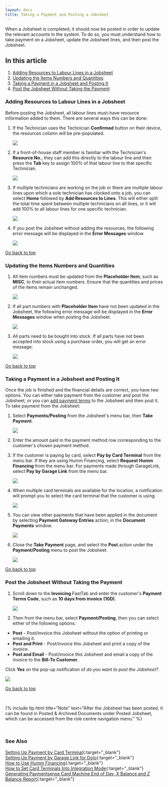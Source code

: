 ```yaml
---
layout: docs
title: Taking a Payment and Posting a Jobsheet
---
```


<a name="top"></a>

When a Jobsheet is completed, it should now be posted in order to update the relevant accounts in the system. To do so, you must understand how to take payment on a Jobsheet, update the Jobsheet lines, and then post the Jobsheet.

## In this article
1. [Adding Resources to Labour Lines in a Jobsheet](#adding-resources-to-labour-lines-in-a-jobsheet)
3. [Updating the Items Numbers and Quantities](#updating-the-items-numbers-and-quantities)
4. [Taking a Payment in a Jobsheet and Posting It](#taking-a-payment-in-a-jobsheet-and-posting-it)
5. [Post the Jobsheet Without Taking the Payment](#post-the-jobsheet-without-taking-the-payment)

### Adding Resources to Labour Lines in a Jobsheet
Before posting the Jobsheet, all labour lines must-have resource information added to them. There are several ways this can be done:
1. If the Technician uses the Technician **Confirmed** button on their device, the resources column will be pre-populated.

    ![](media/garagehive-jobsheet-adding-resources1.png)

2. If a front-of-house staff member is familiar with the Technician's **Resource No.**, they can add this directly to the labour line and then press the **Tab** key to assign 100% of that labour line to that specific Technician.

    ![](media/garagehive-jobsheet-adding-resources2.png)  

3. If multiple technicians are working on the job or there are multiple labour lines upon which a sole technician has clocked onto a job, you can select **Home** followed by **Add Resources to Lines**. This will either split the total time spent between multiple technicians on all lines, or it will add 100% to all labour lines for one specific technician. 

    ![](media/garagehive-jobsheet-adding-resources3.png)

4. If you post the Jobsheet without adding the resources, the following error message will be displayed in the **Error Messages** window.

    ![](media/garagehive-jobsheet-adding-resources4.png)


[Go back to top](#top)

### Updating the Items Numbers and Quantities
1. All item numbers must be updated from the **Placeholder Item**, such as **MISC**, to their actual item numbers. Ensure that the quantities and prices of the items remain unchanged.

   ![](media/garagehive-jobsheet-placeholder-item1.png)

2. If all part numbers with **Placeholder Item** have not been updated in the Jobsheet, the following error message will be displayed in the **Error Messages** window when posting the Jobsheet.

   ![](media/garagehive-jobsheet-placeholder-item2.png)

3. All parts need to be bought into stock. If all parts have not been accepted into stock using a purchase order, you will get an error message: 

    ![](media/garagehive-jobsheet-taking-payment3.png)


[Go back to top](#top)

### Taking a Payment in a Jobsheet and Posting It
Once the job is finished and the financial details are correct, you have two options. You can either take payment from the customer and post the Jobsheet, or you can [add payment terms](#post-the-jobsheet-without-taking-the-payment) to the Jobsheet and then post it. To take payment from the Jobsheet:
1. Select **Payments/Posting** from the Jobsheet's menu bar, then **Take Payment**.

    ![](media/garagehive-jobsheet-taking-payment1.png)

2. Enter the amount paid in the payment method row corresponding to the customer's chosen payment method. 
3. If the customer is paying by card, select **Pay by Card Terminal** from the menu bar. If they are using Humm Financing, select **Request Humm Financing** from the menu bar. For payments made through GarageLink, select **Pay by Garage Link** from the menu bar.

    ![](media/garagehive-jobsheet-taking-payment2.png)

4. When multiple card terminals are available for the location, a notification will prompt you to select the card terminal that the customer is using.

   ![](media/garagehive-jobsheet-taking-payment2d.png)

5. You can view other payments that have been applied in the document by selecting **Payment Gateway Entries** action, in the **Document Payments** window.

    ![](media/garagehive-jobsheet-taking-payment2a.png)

6. Close the **Take Payment** page, and select the **Post** action under the **Payment/Posting** menu to post the Jobsheet.

   ![](media/garagehive-jobsheet-taking-payment2c.png)


[Go back to top](#top)

### Post the Jobsheet Without Taking the Payment
1. Scroll down to the **Invoicing** FastTab and enter the customer's **Payment Terms Code**, such as **10 days from invoice (10D)**.

   ![](media/garagehive-jobsheet-taking-payment2b.png)

2. Then from the menu bar, select **Payment/Posting**, then you can select either of the following options:
  * **Post** - Post/invoice this Jobsheet without the option of printing or emailing it.
  * **Post and Print** - Post/invoice this Jobsheet and print a copy of the invoice.
  * **Post and Email** - Post/invoice this Jobsheet and email a copy of the invoice to the **Bill-To Customer**.

Click **Yes** on the pop-up notification of *do you want to post the Jobsheet?*.

   ![](media/garagehive-jobsheet-posting1.png)


[Go back to top](#top)

<br>

{% include tip.html title="Note" text="After the Jobsheet has been posted, it can be found in Posted & Archived Documents under Posted Jobsheet, which can be accessed from the role centre navigation menu." %}

<br>

### See Also

[Setting Up Payment by Card Terminal](garagehive-setting-up-payment-by-card-terminal.html){:target="_blank"} \
[Setting Up Payment by Garage Link for Dojo](garagehive-payment-gateways.html){:target="_blank"} \
[How to Use Humm Financing](garagehive-humm-financing.html){:target="_blank"} \
[How to Set Card Terminals Into Integration Mode](garagehive-setting-card-terminals-into-integration-mode.html){:target="_blank"} \
[Generating Paymentsense Card Machine End of Day, X Balance and Z Balance Report](garagehive-paymentsense-card-machine-x-and-z-report.html){:target="_blank"}
 